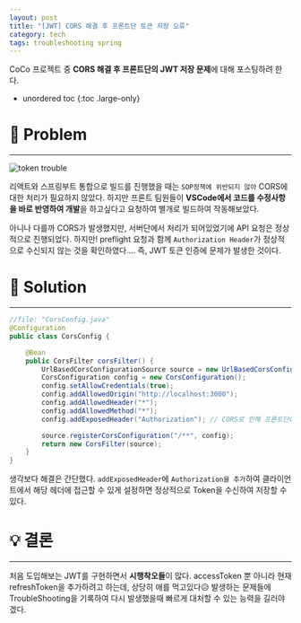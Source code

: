 ```yaml
---
layout: post
title: "[JWT] CORS 해결 후 프론트단 토큰 저장 오류"
category: tech
tags: troubleshooting spring
---
```


CoCo 프로젝트 중 **CORS 해결 후 프론트단의 JWT 저장 문제**에 대해 포스팅하려 한다.

* unordered toc
{:toc .large-only}

# 👿 Problem
***

![token trouble](https://user-images.githubusercontent.com/44282342/175888156-23f4b9cf-7cfd-4d02-a3d6-57a7cad8ef4f.PNG)

리액트와 스프링부트 통합으로 빌드를 진행했을 때는 `SOP정책에 위반되지 않아` CORS에 대한 처리가 필요하지 않았다. 하지만 프론트 팀원들이 **VSCode에서 코드를 수정사항을 바로 반영하여 개발**을 하고싶다고 요청하여 별개로 빌드하여 작동해보았다.

아니나 다를까 CORS가 발생했지만, 서버단에서 처리가 되어있었기에 API 요청은 정상적으로 진행되었다. 하지만! preflight 요청과 함께 `Authorization Header`가 정상적으로 수신되지 않는 것을 확인하였다.... 즉, JWT 토큰 인증에 문제가 발생한 것이다.

# 👼 Solution
***

```java
//file: "CorsConfig.java"
@Configuration
public class CorsConfig {

    @Bean
    public CorsFilter corsFilter() {
        UrlBasedCorsConfigurationSource source = new UrlBasedCorsConfigurationSource();
        CorsConfiguration config = new CorsConfiguration();
        config.setAllowCredentials(true);
        config.addAllowedOrigin("http://localhost:3000");
        config.addAllowedHeader("*");
        config.addAllowedMethod("*");
        config.addExposedHeader("Authorization"); // CORS로 인해 프론트단에서 인식하지 못하는 Authrization 헤더를 노출

        source.registerCorsConfiguration("/**", config);
        return new CorsFilter(source);
    }
}
```

생각보다 해결은 간단했다. `addExposedHeader`에 `Authorization을 추가`하여 클라이언트에서 해당 헤더에 접근할 수 있게 설정하면 정상적으로 Token을 수신하여 저장할 수 있다.

# 💡 결론
***

처음 도입해보는 JWT를 구현하면서 **시행착오들**이 많다. accessToken 뿐 아니라 현재 refreshToken을 추가하려고 하는데, 상당히 애를 먹고있다😥 발생하는 문제들에 TroubleShooting을 기록하여 다시 발생했을때 빠르게 대처할 수 있는 능력을 길러야겠다.
